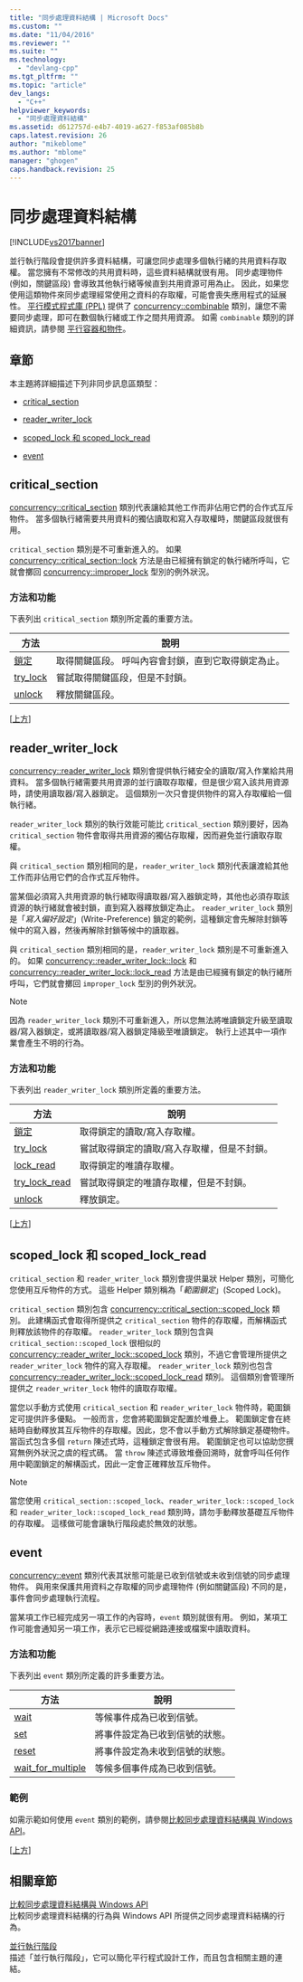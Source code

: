 ```yaml
---
title: "同步處理資料結構 | Microsoft Docs"
ms.custom: ""
ms.date: "11/04/2016"
ms.reviewer: ""
ms.suite: ""
ms.technology: 
  - "devlang-cpp"
ms.tgt_pltfrm: ""
ms.topic: "article"
dev_langs: 
  - "C++"
helpviewer_keywords: 
  - "同步處理資料結構"
ms.assetid: d612757d-e4b7-4019-a627-f853af085b8b
caps.latest.revision: 26
author: "mikeblome"
ms.author: "mblome"
manager: "ghogen"
caps.handback.revision: 25
---
```

# 同步處理資料結構
[!INCLUDE[vs2017banner](../../assembler/inline/includes/vs2017banner.md)]

並行執行階段會提供許多資料結構，可讓您同步處理多個執行緒的共用資料存取權。  當您擁有不常修改的共用資料時，這些資料結構就很有用。  同步處理物件 \(例如，關鍵區段\) 會導致其他執行緒等候直到共用資源可用為止。  因此，如果您使用這類物件來同步處理經常使用之資料的存取權，可能會喪失應用程式的延展性。  [平行模式程式庫 \(PPL\)](../../parallel/concrt/parallel-patterns-library-ppl.md) 提供了 [concurrency::combinable](../../parallel/concrt/reference/combinable-class.md) 類別，讓您不需要同步處理，即可在數個執行緒或工作之間共用資源。  如需 `combinable` 類別的詳細資訊，請參閱 [平行容器和物件](../../parallel/concrt/parallel-containers-and-objects.md)。  
  
##  <a name="top"></a> 章節  
 本主題將詳細描述下列非同步訊息區類型：  
  
-   [critical\_section](#critical_section)  
  
-   [reader\_writer\_lock](#reader_writer_lock)  
  
-   [scoped\_lock 和 scoped\_lock\_read](#scoped_lock)  
  
-   [event](#event)  
  
##  <a name="critical_section"></a> critical\_section  
 [concurrency::critical\_section](../../parallel/concrt/reference/critical-section-class.md) 類別代表讓給其他工作而非佔用它們的合作式互斥物件。  當多個執行緒需要共用資料的獨佔讀取和寫入存取權時，關鍵區段就很有用。  
  
 `critical_section` 類別是不可重新進入的。  如果 [concurrency::critical\_section::lock](../Topic/critical_section::lock%20Method.md) 方法是由已經擁有鎖定的執行緒所呼叫，它就會擲回 [concurrency::improper\_lock](../../parallel/concrt/reference/improper-lock-class.md) 型別的例外狀況。  
  
### 方法和功能  
 下表列出 `critical_section` 類別所定義的重要方法。  
  
|方法|說明|  
|--------|--------|  
|[鎖定](../Topic/critical_section::lock%20Method.md)|取得關鍵區段。  呼叫內容會封鎖，直到它取得鎖定為止。|  
|[try\_lock](../Topic/critical_section::try_lock%20Method.md)|嘗試取得關鍵區段，但是不封鎖。|  
|[unlock](../Topic/critical_section::unlock%20Method.md)|釋放關鍵區段。|  
  
 \[[上方](#top)\]  
  
##  <a name="reader_writer_lock"></a> reader\_writer\_lock  
 [concurrency::reader\_writer\_lock](../../parallel/concrt/reference/reader-writer-lock-class.md) 類別會提供執行緒安全的讀取\/寫入作業給共用資料。  當多個執行緒需要共用資源的並行讀取存取權，但是很少寫入該共用資源時，請使用讀取器\/寫入器鎖定。  這個類別一次只會提供物件的寫入存取權給一個執行緒。  
  
 `reader_writer_lock` 類別的執行效能可能比 `critical_section` 類別要好，因為 `critical_section` 物件會取得共用資源的獨佔存取權，因而避免並行讀取存取權。  
  
 與 `critical_section` 類別相同的是，`reader_writer_lock` 類別代表讓渡給其他工作而非佔用它們的合作式互斥物件。  
  
 當某個必須寫入共用資源的執行緒取得讀取器\/寫入器鎖定時，其他也必須存取該資源的執行緒就會被封鎖，直到寫入器釋放鎖定為止。  `reader_writer_lock` 類別是「*寫入偏好設定*」\(Write\-Preference\) 鎖定的範例，這種鎖定會先解除封鎖等候中的寫入器，然後再解除封鎖等候中的讀取器。  
  
 與 `critical_section` 類別相同的是，`reader_writer_lock` 類別是不可重新進入的。  如果 [concurrency::reader\_writer\_lock::lock](../Topic/reader_writer_lock::lock%20Method.md) 和 [concurrency::reader\_writer\_lock::lock\_read](../Topic/reader_writer_lock::lock_read%20Method.md) 方法是由已經擁有鎖定的執行緒所呼叫，它們就會擲回 `improper_lock` 型別的例外狀況。  
  
> [!NOTE]
>  因為 `reader_writer_lock` 類別不可重新進入，所以您無法將唯讀鎖定升級至讀取器\/寫入器鎖定，或將讀取器\/寫入器鎖定降級至唯讀鎖定。  執行上述其中一項作業會產生不明的行為。  
  
### 方法和功能  
 下表列出 `reader_writer_lock` 類別所定義的重要方法。  
  
|方法|說明|  
|--------|--------|  
|[鎖定](../Topic/reader_writer_lock::lock%20Method.md)|取得鎖定的讀取\/寫入存取權。|  
|[try\_lock](../Topic/reader_writer_lock::try_lock%20Method.md)|嘗試取得鎖定的讀取\/寫入存取權，但是不封鎖。|  
|[lock\_read](../Topic/reader_writer_lock::lock_read%20Method.md)|取得鎖定的唯讀存取權。|  
|[try\_lock\_read](../Topic/reader_writer_lock::try_lock_read%20Method.md)|嘗試取得鎖定的唯讀存取權，但是不封鎖。|  
|[unlock](../Topic/reader_writer_lock::unlock%20Method.md)|釋放鎖定。|  
  
 \[[上方](#top)\]  
  
##  <a name="scoped_lock"></a> scoped\_lock 和 scoped\_lock\_read  
 `critical_section` 和 `reader_writer_lock` 類別會提供巢狀 Helper 類別，可簡化您使用互斥物件的方式。  這些 Helper 類別稱為「*範圍鎖定*」\(Scoped Lock\)。  
  
 `critical_section` 類別包含 [concurrency::critical\_section::scoped\_lock](../Topic/critical_section::scoped_lock%20Class.md) 類別。  此建構函式會取得所提供之 `critical_section` 物件的存取權，而解構函式則釋放該物件的存取權。  `reader_writer_lock` 類別包含與 `critical_section::scoped_lock` 很相似的 [concurrency::reader\_writer\_lock::scoped\_lock](../Topic/reader_writer_lock::scoped_lock%20Class.md) 類別，不過它會管理所提供之 `reader_writer_lock` 物件的寫入存取權。  `reader_writer_lock` 類別也包含 [concurrency::reader\_writer\_lock::scoped\_lock\_read](../Topic/reader_writer_lock::scoped_lock_read%20Class.md) 類別。  這個類別會管理所提供之 `reader_writer_lock` 物件的讀取存取權。  
  
 當您以手動方式使用 `critical_section` 和 `reader_writer_lock` 物件時，範圍鎖定可提供許多優點。  一般而言，您會將範圍鎖定配置於堆疊上。  範圍鎖定會在終結時自動釋放其互斥物件的存取權。因此，您不會以手動方式解除鎖定基礎物件。  當函式包含多個 `return` 陳述式時，這種鎖定會很有用。  範圍鎖定也可以協助您撰寫無例外狀況之虞的程式碼。  當 `throw` 陳述式導致堆疊回溯時，就會呼叫任何作用中範圍鎖定的解構函式，因此一定會正確釋放互斥物件。  
  
> [!NOTE]
>  當您使用 `critical_section::scoped_lock`、`reader_writer_lock::scoped_lock` 和 `reader_writer_lock::scoped_lock_read` 類別時，請勿手動釋放基礎互斥物件的存取權。  這樣做可能會讓執行階段處於無效的狀態。  
  
##  <a name="event"></a> event  
 [concurrency::event](../../parallel/concrt/reference/event-class.md) 類別代表其狀態可能是已收到信號或未收到信號的同步處理物件。  與用來保護共用資料之存取權的同步處理物件 \(例如關鍵區段\) 不同的是，事件會同步處理執行流程。  
  
 當某項工作已經完成另一項工作的內容時，`event` 類別就很有用。  例如，某項工作可能會通知另一項工作，表示它已經從網路連接或檔案中讀取資料。  
  
### 方法和功能  
 下表列出 `event` 類別所定義的許多重要方法。  
  
|方法|說明|  
|--------|--------|  
|[wait](../Topic/event::wait%20Method.md)|等候事件成為已收到信號。|  
|[set](../Topic/event::set%20Method.md)|將事件設定為已收到信號的狀態。|  
|[reset](../Topic/event::reset%20Method.md)|將事件設定為未收到信號的狀態。|  
|[wait\_for\_multiple](../Topic/event::wait_for_multiple%20Method.md)|等候多個事件成為已收到信號。|  
  
### 範例  
 如需示範如何使用 `event` 類別的範例，請參閱[比較同步處理資料結構與 Windows API](../../parallel/concrt/comparing-synchronization-data-structures-to-the-windows-api.md)。  
  
 \[[上方](#top)\]  
  
## 相關章節  
 [比較同步處理資料結構與 Windows API](../../parallel/concrt/comparing-synchronization-data-structures-to-the-windows-api.md)  
 比較同步處理資料結構的行為與 Windows API 所提供之同步處理資料結構的行為。  
  
 [並行執行階段](../../parallel/concrt/concurrency-runtime.md)  
 描述「並行執行階段」，它可以簡化平行程式設計工作，而且包含相關主題的連結。